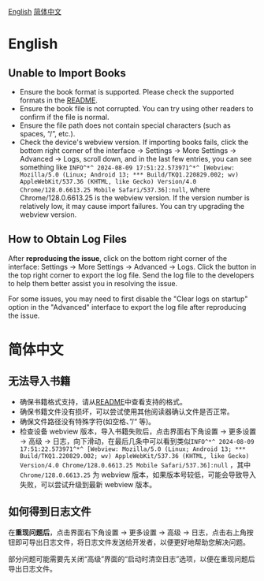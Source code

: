 [English](#English)
[简体中文](#简体中文)

# English
## Unable to Import Books
- Ensure the book format is supported. Please check the supported formats in the [README](../README.md).
- Ensure the book file is not corrupted. You can try using other readers to confirm if the file is normal.
- Ensure the file path does not contain special characters (such as spaces, “/”, etc.).
- Check the device's webview version. If importing books fails, click the bottom right corner of the interface -> Settings -> More Settings -> Advanced -> Logs, scroll down, and in the last few entries, you can see something like `INFO^*^ 2024-08-09 17:51:22.573971^*^ [Webview: Mozilla/5.0 (Linux; Android 13; *** Build/TKQ1.220829.002; wv) AppleWebKit/537.36 (KHTML, like Gecko) Version/4.0 Chrome/128.0.6613.25 Mobile Safari/537.36]:null`, where Chrome/128.0.6613.25 is the webview version. If the version number is relatively low, it may cause import failures. You can try upgrading the webview version.

## How to Obtain Log Files
After **reproducing the issue**, click on the bottom right corner of the interface: Settings -> More Settings -> Advanced -> Logs. Click the button in the top right corner to export the log file. Send the log file to the developers to help them better assist you in resolving the issue.

For some issues, you may need to first disable the "Clear logs on startup" option in the "Advanced" interface to export the log file after reproducing the issue.

# 简体中文
## 无法导入书籍

- 确保书籍格式支持，请从[README](../README_zh.md)中查看支持的格式。
- 确保书籍文件没有损坏，可以尝试使用其他阅读器确认文件是否正常。
- 确保文件路径没有特殊字符(如空格、”/“ 等)。
- 检查设备 webview 版本，导入书籍失败后，点击界面右下角设置 -> 更多设置 -> 高级 -> 日志，向下滑动，在最后几条中可以看到类似`INFO^*^ 2024-08-09 17:51:22.573971^*^ [Webview: Mozilla/5.0 (Linux; Android 13; *** Build/TKQ1.220829.002; wv) AppleWebKit/537.36 (KHTML, like Gecko) Version/4.0 Chrome/128.0.6613.25 Mobile Safari/537.36]:null` ，其中`Chrome/128.0.6613.25` 为 webview 版本，如果版本号较低，可能会导致导入失败，可以尝试升级到最新 webview 版本。

## 如何得到日志文件
在**重现问题后**，点击界面右下角设置 -> 更多设置 -> 高级 -> 日志，点击右上角按钮即可导出日志文件，将日志文件发送给开发者，以便更好地帮助您解决问题。

部分问题可能需要先关闭“高级”界面的“启动时清空日志”选项，以便在重现问题后导出日志文件。
